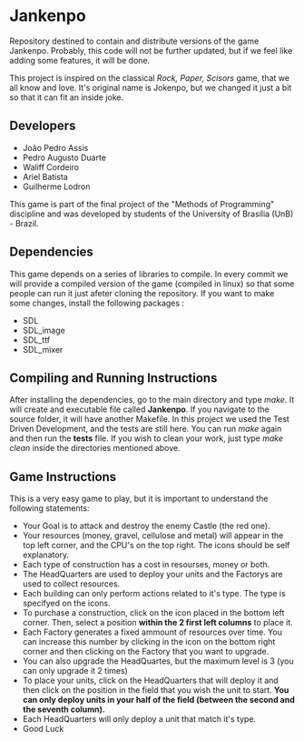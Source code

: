 # Jankenpo
Repository destined to contain and distribute versions of the game Jankenpo. Probably, this code will not be further updated, but if we feel like adding some features, it will be done.

This project is inspired on the classical _Rock, Paper, Scisors_ game, that we all know and love. It's original name is Jokenpo, but we changed it just a bit so that it can fit an inside joke.

## Developers

* João Pedro Assis
* Pedro Augusto Duarte
* Waliff Cordeiro
* Ariel Batista
* Guilherme Lodron

This game is part of the final project of the "Methods of Programming" discipline and was developed by students of the University of Brasília (UnB) - Brazil.

## Dependencies

This game depends on a series of libraries to compile. In every commit we will provide a compiled version of the game (compiled in linux) so that some people can run it just afeter cloning the repository. If you want to make some changes, install the following packages :

* SDL
* SDL_image
* SDL_ttf
* SDL_mixer

## Compiling and Running Instructions

After installing the dependencies, go to the main directory and type *make*. It will create and executable file called **Jankenpo**. If you navigate to the source folder, it will have another Makefile. In this project we used the Test Driven Development, and the tests are still here. You can run *make* again and then run the **tests** file. If you wish to clean your work, just type *make clean* inside the directories mentioned above.

## Game Instructions

This is a very easy game to play, but it is important to understand the following statements:

* Your Goal is to attack and destroy the enemy Castle (the red one).
* Your resources (money, gravel, cellulose and metal) will appear in the top left corner, and the CPU's on the top right. The icons should be self explanatory.
* Each type of construction has a cost in resourses, money or both.
* The HeadQuarters are used to deploy your units and the Factorys are used to collect resources.
* Each building can only perform actions related to it's type. The type is specifyed on the icons.
* To purchase a construction, click on the icon placed in the bottom left corner. Then, select a position **within the 2 first left columns** to place it.
* Each Factory generates a fixed ammount of resources over time. You can increase this number by clicking in the icon on the bottom right corner and then clicking on the Factory that you want to upgrade.
* You can also upgrade the HeadQuartes, but the maximum level is 3 (you can only upgrade it 2 times)
* To place your units, click on the HeadQuarters that will deploy it and then click on the position in the field that you wish the unit to start. **You can only deploy units in your half of the field (between the second and the seventh column).**
* Each HeadQuarters will only deploy a unit that match it's type.
* Good Luck
